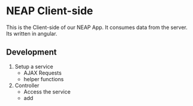 # NEAP Client-side

This is the Client-side of our NEAP App. It consumes data from the server. Its written in angular.

## Development
1. Setup a service
    - AJAX Requests
    - helper functions
1. Controller
    - Access the service
    - add  
